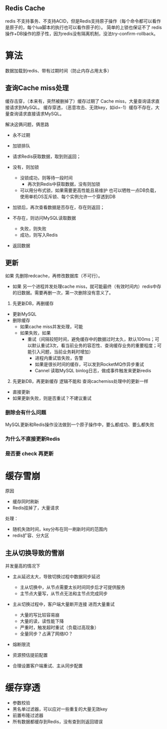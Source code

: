 Redis Cache
---
redis 不支持事务、不支持ACID，但是Redis支持原子操作（每个命令都可以看作是原子的，每个lua脚本的执行也可以看作原子的）。
简单的上锁也保证不了 redis操作+DB操作的原子性，因为redis没有隔离机制，没法try-confirm-rollback。

# 算法
数据加载到redis、带有过期时间（防止内存占用太多）

## 查询Cache miss处理
缓存击穿，（本来有，突然被删掉了）缓存过期了 Cache miss，大量查询请求直接请求到MySQL。
缓存穿透，（恶意攻击、无效key，如id=-1）缓存不存在，大量查询请求直接请求MySQL。

解决这俩问题，俩思路
+ 永不过期
+ 加锁排队

+ 请求Redis获取数据，取到则返回；
+ 没有，则加锁
    + 没锁成功，则等待一段时间
        + 再次到Redis中获取数据，没有则加锁
    + 可以用分布式锁，如果需要更高性能且易维护 也可以牺牲一点DB负载，使用单机OS互斥锁、每个实例允许一个穿透到DB
+ 加锁后，再次查看数据是否存在，存在则返回；
+ 不存在，则访问MySQL读取数据
    + 失败，则失败
    + 成功，则写入Redis
+ 返回数据


## 更新
如果 
先删除redcache，再修改数据库（不可行）。
+ 如果 另一个进程并发处理cache miss，就可能最终（有效时间内）redis中存的旧数据。需要再删一次，第一次删除没有意义了。


1. 先更新DB，再删缓存
+ 更新MySQL
+ 删除缓存
    + 如果cache miss并发处理，可能
    + 如果失败，如果
        + 重试（间隔较短时间，避免缓存中的数据过时太久，默认100ms；可以默认重试3次，看当前业务的容忍性、查询缓存业务的重要程度；可能引入问题，当前业务耗时增加）
            + 进程内重试皆失败，告警
            + 如果是很长时间的缓存，可以发到RocketMQ作异步重试
            + Cannel 读取MySQL binlog日志，做成事件触发来更新redis

2. 先更新DB，再更新缓存
逻辑不能和 查询cachemiss处理中的更新一样

+ 直接更新
+ 如果更新失败，则是否重试？不建议重试

### 删除会有什么问题
MySQL更新和Redis操作没法做到一个原子操作中，要么都成功、要么都失败

### 为什么不直接更新Redis

### 是否要 check 再更新



# 缓存雪崩
原因
+ 缓存同时刷新
+ Redis挂掉了，大量请求

处理：
+ 随机失效时间，key分布在同一刷新时间的范围内
+ redis扩容、分大区

## 主从切换导致的雪崩
并发量高的情况下
+ 主从延迟太大，导致切换过程中数据同步延迟
    + 主从切换中，从节点需要太长时间同步后才可提供服务
    + 主节点大量写，从节点无法和主节点完成同步
+ 主从切换过程中，客户端大量断开连接 进而大量重试
    + 大量的写比较容易崩
    + 大量的读，读性能下降
    + 严重时，触发超时重试（负载过高现象）
    + 全量同步？占满了网络IO？

+ 熔断限流
+ 资源预估提前配置
+ 合理设置客户端重试、主从同步配置
# 缓存穿透
+ 参数校验
+ 黑名单过滤器，可以应对一些重复的大量无效key
+ 前置布隆过滤器
+ 所有数据都缓存到Redis，没有查到则返回错误
